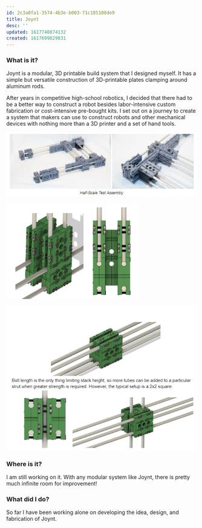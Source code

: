 ```yaml
---
id: 2c3a0fa1-3574-4b3e-b003-71c185100de9
title: Joynt
desc: ''
updated: 1617748874132
created: 1617699829831
---
```


### What is it?

Joynt is a modular, 3D printable build system that I designed myself. It has a simple but versatile construction of 3D-printable plates clamping around aluminum rods. 

After years in competitive high-school robotics, I decided that there had to be a better way to construct a robot besides labor-intensive custom fabrication or cost-intensive pre-bought kits. I set out on a journey to create a system that makers can use to construct robots and other mechanical devices with nothing more than a 3D printer and a set of hand tools.

![](./assets/images/2021-04-06-02-30-19.png)

![](./assets/images/2021-04-06-02-31-22.png)

![](./assets/images/2021-04-06-02-31-59.png)

### Where is it?

I am still working on it. With any modular system like Joynt, there is pretty much infinite room for improvement!

### What did I do?

So far I have been working alone on developing the idea, design, and fabrication of Joynt.
